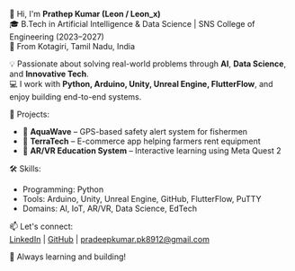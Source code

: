 👋 Hi, I'm **Prathep Kumar (Leon / Leon_x)**  
🎓 B.Tech in Artificial Intelligence & Data Science | SNS College of Engineering (2023–2027)  
📍 From Kotagiri, Tamil Nadu, India

💡 Passionate about solving real-world problems through **AI**, **Data Science**, and **Innovative Tech**.  
💻 I work with **Python, Arduino, Unity, Unreal Engine, FlutterFlow**, and enjoy building end-to-end systems.

🚀 Projects:
- 🎣 **AquaWave** – GPS-based safety alert system for fishermen  
- 🌾 **TerraTech** – E-commerce app helping farmers rent equipment  
- 🧠 **AR/VR Education System** – Interactive learning using Meta Quest 2

🛠️ Skills:
- Programming: Python
- Tools: Arduino, Unity, Unreal Engine, GitHub, FlutterFlow, PuTTY
- Domains: AI, IoT, AR/VR, Data Science, EdTech

📫 Let's connect:  
[LinkedIn](https://www.linkedin.com/in/prathep-kumar-465734292/) | [GitHub](https://github.com/LeonX-PK) | pradeepkumar.pk8912@gmail.com

🌱 Always learning and building!
